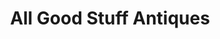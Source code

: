 ---
title: "All Good Stuff Antiques"
url: /springfield/all-good-stuff-antiques/
shop: Antiquitäten
---